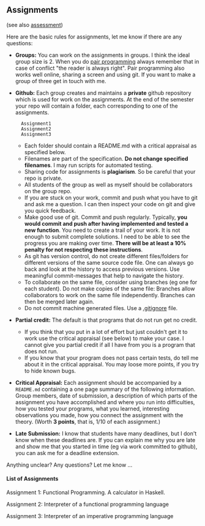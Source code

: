 ## Assignments

(see also [assessment](assessment.md))

Here are the basic rules for assignments, let me know if there are any questions:

- **Groups:** You can work on the assignments in groups. I think the ideal group size is 2. When you do [pair programming](https://en.wikipedia.org/wiki/Pair_programming) always remember that in case of conflict "the reader is always right". Pair programming also works well online, sharing a screen and using git. If you want to make a group of three get in touch with me.  

- **Github:** Each group creates and maintains a **private** github repository which is used for work on the assignments. At the end of the semester your repo will contain a folder, each corresponding to one of the assignments.

        Assignment1
        Assignment2
        Assignment3

  - Each folder should contain a README.md with a critical appraisal as specified below.
  - Filenames are part of the specification. **Do not change specified filenames**. I may run scripts for automated testing.
  - Sharing code for assignments is **plagiarism**. So be careful that your repo is private.
  - All students of the group as well as myself should be collaborators on the group repo.
  - If you are stuck on your work, commit and push what you have to git and ask me a question. I can then inspect your code on git and give you quick feedback.
  - Make good use of git. Commit and push regularly. Typically, **you would commit and push after having implemented and tested a new function**. You need to create a trail of your work. It is not enough to submit complete solutions. I need to be able to see the progress you are making over time. **There will be at least a 10% penalty for not respecting these instructions**. 
  - As git has version control, do not create different files/folders for  different versions of the same source code file. One can always go back and look at the history to access previous versions. Use meaningful commit-messages that help to navigate the history. 
  - To collaborate on the same file, consider using branches (eg one for each student). Do not make copies of the same file: Branches allow collaborators to work on the same file independently. Branches can then be merged later again. 
  - Do not commit machine generated files. Use a [.gitignore](https://git-scm.com/docs/gitignore) file.
- **Partial credit:** The default is that programs that do not run get no credit. 
  - If you think that you put in a lot of effort but just couldn't get it to work use the critical appraisal (see below) to make your case. I cannot give you partial credit if all I have from you is a program that does not run. 
  - If you know that your program does not pass certain tests, do tell me about it in the critical appraisal. You may loose more points, if you try to hide known bugs. 
- **Critical Appraisal:** Each assignment should be accompanied by a `README.md` containing a one page summary of the following information. Group members, date of submission, a description of which parts of the assignment you have accomplished and where you run into difficulties, how you tested your programs, what you learned, interesting observations you made, how you connect the assignment with the theory. (Worth **3 points**, that is, 1/10 of each assignment.)
- **Late Submission:** I know that students have many deadlines, but I don't know when these deadlines are. If you can explain me why you are late and show me that you started in time (eg via work committed to github), you can ask me for a deadline extension. 

Anything unclear? Any questions? Let me know ...

#### List of Assignments

Assignment 1: Functional Programming. A calculator in Haskell.

Assignment 2: Interpreter of a functional programming language

Assignment 3: Interpreter of an imperative programming language


